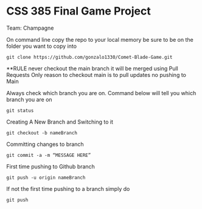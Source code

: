 # CSS 385 Final Game Project
Team: Champagne

On command line copy the repo to your local memory be sure to be on the folder you want to copy into
  
    git clone https://github.com/gonzalo1330/Comet-Blade-Game.git

**RULE never checkout the main branch it will be merged using Pull Requests
Only reason to checkout main is to pull updates no pushing to Main

Always check which branch you are on. Command below will tell you which branch you are on
    
    git status  

Creating A New Branch and Switching to it

    git checkout -b nameBranch
    
Committing changes to branch
    
    git commit -a -m “MESSAGE HERE”
    
First time pushing to Github branch

    git push -u origin nameBranch
    
If not the first time pushing to a branch simply do

    git push
